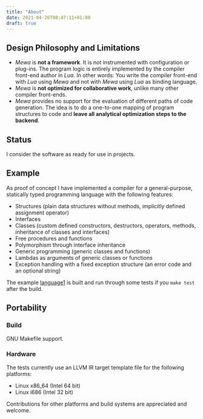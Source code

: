 ```yaml
---
title: "About"
date: 2021-04-26T08:47:11+01:00
draft: true
---
```


## Design Philosophy and Limitations
 - _Mewa_ is **not a framework**. It is not instrumented with configuration or plug-ins. The program logic is entirely implemented by the compiler front-end author in _Lua_. In other words: You write the compiler front-end with _Lua_ using _Mewa_ and not with _Mewa_ using _Lua_ as binding language.
 - _Mewa_ is **not optimized for collaborative work**, unlike many other compiler front-ends.
 - _Mewa_ provides no support for the evaluation of different paths of code generation. The idea is to do a one-to-one mapping of program structures to code and **leave all analytical optimization steps to the backend**.

## Status
I consider the software as ready for use in projects.

## Example
As proof of concept I have implemented a compiler for a general-purpose, statically typed programming language with the following features:

 * Structures (plain data structures without methods, implicitly defined assignment operator)
 * Interfaces
 * Classes (custom defined constructors, destructors, operators, methods, inheritance of classes and interfaces)
 * Free procedures and functions
 * Polymorphism through interface inheritance
 * Generic programming (generic classes and functions)
 * Lambdas as arguments of generic classes or functions
 * Exception handling with a fixed exception structure (an error code and an optional string)

The example [language1](https://github.com/patrickfrey/mewa/blob/master/doc/example_language1.md) is built and run through some tests if you ```make test``` after the build.

## Portability
### Build
GNU Makefile support.

### Hardware
The tests currently use an LLVM IR target template file for the following platforms:

 * Linux x86_64 (Intel 64 bit)
 * Linux i686 (Intel 32 bit)

Contributions for other platforms and build systems are appreciated and welcome.



